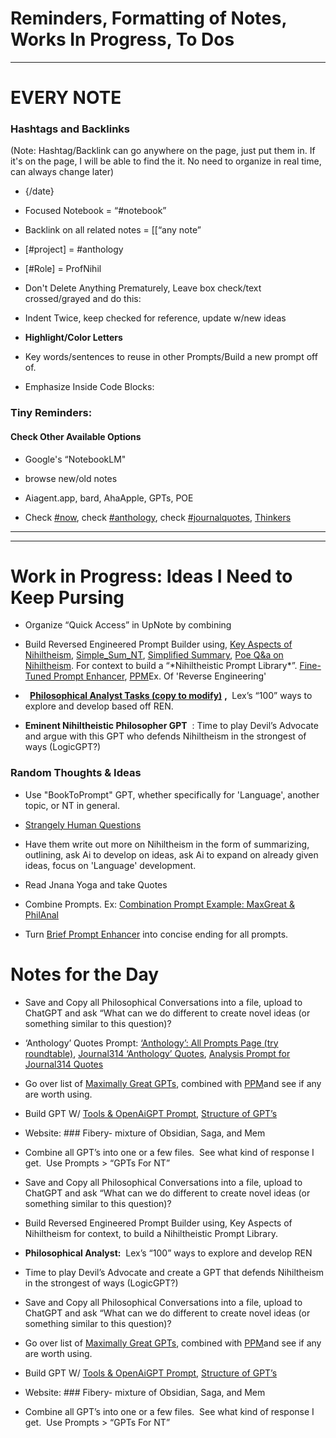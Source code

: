 # Reminders, Formatting of Notes, Works In Progress, To Dos

* * *

# EVERY NOTE

### Hashtags and Backlinks

(Note: Hashtag/Backlink can go anywhere on the page, just put them in. If it's on the page, I will be able to find the it. No need to organize in real time, can always change later)

- {/date}

- Focused Notebook = “#notebook”

- Backlink on all related notes = [[“any note”

- [#project] = #anthology&nbsp;&nbsp;

- [#Role] = ProfNihil

- Don't Delete Anything Prematurely, Leave box check/text crossed/grayed and do this:

- Indent Twice, keep checked for reference, update w/new ideas

- **Highlight/⁠⁠⁠⁠⁠Color Letters**

- Key words/sentences to reuse in other Prompts/Build a new prompt off of.

- Emphasize Inside Code Blocks:&nbsp;

### Tiny Reminders:&nbsp;

#### Check Other Available Options

- Google's “NotebookLM"

- browse new/old notes

- Aiagent.app, bard, AhaApple, GPTs, POE

- Check&nbsp;[#now](upnote://x-callback-url/tag/view?tag=now), check&nbsp;[#anthology](upnote://x-callback-url/tag/view?tag=anthology), check&nbsp;[#journalquotes](upnote://x-callback-url/tag/view?tag=journalquotes),&nbsp;[Thinkers](upnote://x-callback-url/openNote?noteId=6dff3964-f50a-478c-8e6d-10aa5feace43)

* * *

* * *

# Work in Progress: Ideas I Need to Keep Pursing

- Organize “Quick Access” in UpNote by combining

- Build Reversed Engineered Prompt Builder using,&nbsp;[Key Aspects of Nihiltheism](upnote://x-callback-url/openNote?noteId=20d2ae05-a192-4f84-b889-5574a0c388ac),&nbsp;[Simple\_Sum\_NT](upnote://x-callback-url/openNote?noteId=FF79658C-A7FC-4BCB-BD23-14AF36E211D0),&nbsp;[Simplified Summary](upnote://x-callback-url/openNote?noteId=47f9d664-ad15-4618-b9f3-c4adc288c44e),&nbsp;[Poe Q&a on Nihiltheism](upnote://x-callback-url/openNote?noteId=f1bf43b5-57b6-4be8-83a7-c62703c0c512). For context to build a “\*Nihiltheistic Prompt Library\*”.&nbsp;[Fine-Tuned Prompt Enhancer](upnote://x-callback-url/openNote?noteId=10BFCDD2-99F8-4735-9C8F-4FBEFCFBFBA6),&nbsp;[PPM](upnote://x-callback-url/openNote?noteId=047BC142-533E-43B7-8112-531DC4A711F0)Ex. Of 'Reverse Engineering'&nbsp;

- **&nbsp;** [**Philosophical Analyst Tasks (copy to modify)**](upnote://x-callback-url/openNote?noteId=0626F291-BE48-43EA-8BA7-F0D2B94E0A85) **,&nbsp;** Lex’s “100” ways to explore and develop based off REN.

- **Eminent Nihiltheistic Philosopher GPT** &nbsp;: Time to play Devil’s Advocate and argue with this GPT who defends Nihiltheism in the strongest of ways (LogicGPT?)

### Random Thoughts & Ideas

- Use "BookToPrompt" GPT, whether specifically for 'Language', another topic, or NT in general⁠.

- [Strangely Human Questions](upnote://x-callback-url/openNote?noteId=ae729218-a882-4308-a433-60497b23e3d4)

- Have them write out more on Nihiltheism in the form of summarizing, outlining, ask Ai to develop on ideas, ask Ai to expand on already given ideas, focus on 'Language' development.

- Read Jnana Yoga and take Quotes

- Combine Prompts. Ex:&nbsp;[Combination Prompt Example: MaxGreat & PhilAnal](upnote://x-callback-url/openNote?noteId=FD228FE3-2E80-4B50-9420-AB9C1FDF5684)

- Turn&nbsp;[Brief Prompt Enhancer](upnote://x-callback-url/openNote?noteId=2c527663-0fff-4d43-9209-1902683b881a)&nbsp;into concise ending for all prompts.

# Notes for the Day

- Save and Copy all Philosophical Conversations into a file, upload to ChatGPT and ask “What can we do different to create novel ideas (or something similar to this question)?

- ‘Anthology’ Quotes Prompt:&nbsp;[‘Anthology’: All Prompts Page (try roundtable)](upnote://x-callback-url/openNote?noteId=757a2b78-0329-498b-905b-ae57f3e9253c),&nbsp;[Journal314 ‘Anthology’ Quotes](upnote://x-callback-url/openNote?noteId=F9B1704D-5B9E-4330-AACE-5599E5656510),&nbsp;[Analysis Prompt for Journal314 Quotes](upnote://x-callback-url/openNote?noteId=2d35dbbe-27ca-48b0-9338-cc22fcf69359)

- Go over list of&nbsp;[Maximally Great GPTs](upnote://x-callback-url/openNote?noteId=0B75978C-4354-4519-B7E3-2A4BEB1CCCFD), combined with&nbsp;[PPM](upnote://x-callback-url/openNote?noteId=047BC142-533E-43B7-8112-531DC4A711F0)and see if any are worth using.&nbsp;&nbsp;

- Build GPT W/&nbsp;[Tools & OpenAiGPT Prompt](upnote://x-callback-url/openNote?noteId=A0AD1320-6BD0-4A96-B285-EBE05BFC5D85),&nbsp;[Structure of GPT’s](upnote://x-callback-url/openNote?noteId=870add02-95ae-4362-96f1-7e6231285ae9)

- Website: ### Fibery- mixture of Obsidian, Saga, and Mem

- Combine all GPT’s into one or a few files.&nbsp; See what kind of response I get.&nbsp; Use Prompts \> “GPTs For NT”

- Save and Copy all Philosophical Conversations into a file, upload to ChatGPT and ask “What can we do different to create novel ideas (or something similar to this question)?

- Build Reversed Engineered Prompt Builder using, Key Aspects of Nihiltheism for context, to build a Nihiltheistic Prompt Library.

- **Philosophical Analyst:** &nbsp;Lex’s “100” ways to explore and develop REN

- Time to play Devil’s Advocate and create a GPT that defends Nihiltheism in the strongest of ways (LogicGPT?)

- Save and Copy all Philosophical Conversations into a file, upload to ChatGPT and ask “What can we do different to create novel ideas (or something similar to this question)?

- Go over list of&nbsp;[Maximally Great GPTs](upnote://x-callback-url/openNote?noteId=0B75978C-4354-4519-B7E3-2A4BEB1CCCFD), combined with&nbsp;[PPM](upnote://x-callback-url/openNote?noteId=047BC142-533E-43B7-8112-531DC4A711F0)and see if any are worth using.&nbsp;&nbsp;

- Build GPT W/&nbsp;[Tools & OpenAiGPT Prompt](upnote://x-callback-url/openNote?noteId=A0AD1320-6BD0-4A96-B285-EBE05BFC5D85),&nbsp;[Structure of GPT’s](upnote://x-callback-url/openNote?noteId=870add02-95ae-4362-96f1-7e6231285ae9)

- Website: ### Fibery- mixture of Obsidian, Saga, and Mem

- Combine all GPT’s into one or a few files.&nbsp; See what kind of response I get.&nbsp; Use Prompts \> “GPTs For NT”

